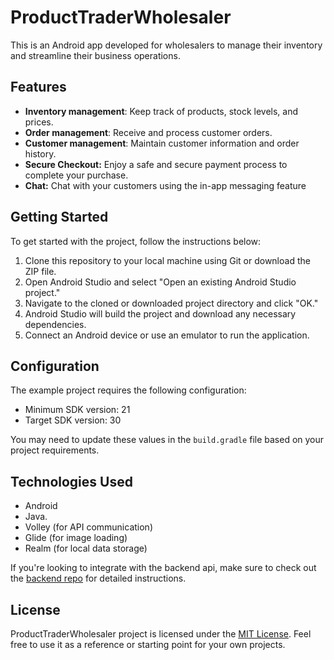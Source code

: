 # ProductTraderWholesaler

This is an Android app developed for wholesalers to manage their inventory and streamline their business operations.

## Features

-  **Inventory management**: Keep track of products, stock levels, and prices.
-  **Order management**: Receive and process customer orders.
-  **Customer management**: Maintain customer information and order history.
-  **Secure Checkout:** Enjoy a safe and secure payment process to complete your purchase.
-  **Chat:** Chat with your customers using the in-app messaging feature

## Getting Started

To get started with the project, follow the instructions below:

1. Clone this repository to your local machine using Git or download the ZIP file.
2. Open Android Studio and select "Open an existing Android Studio project."
3. Navigate to the cloned or downloaded project directory and click "OK."
4. Android Studio will build the project and download any necessary dependencies.
5. Connect an Android device or use an emulator to run the application.


## Configuration

The example project requires the following configuration:

- Minimum SDK version: 21
- Target SDK version: 30

You may need to update these values in the `build.gradle` file based on your project requirements.


## Technologies Used

- Android
- Java.
- Volley (for API communication)
- Glide (for image loading)
- Realm (for local data storage)

If you're looking to integrate with the backend api, make sure to check out the  [backend repo](https://github.com/cgardesey/trader_apps_backend) for detailed instructions.

## License

ProductTraderWholesaler project is licensed under the [MIT License](https://opensource.org/licenses/MIT). Feel free to use it as a reference or starting point for your own projects.
